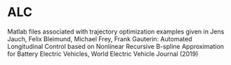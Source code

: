 # ALC
Matlab files associated with trajectory optimization examples given in Jens Jauch, Felix Bleimund, Michael Frey, Frank Gauterin: Automated Longitudinal Control based on Nonlinear Recursive B-spline Approximation for Battery Electric Vehicles, World Electric Vehicle Journal (2019)
